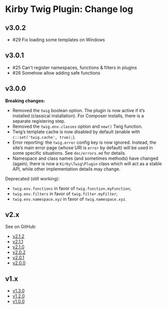 Kirby Twig Plugin: Change log
=============================

## v3.0.2

- #29 Fix loading some templates on Windows

## v3.0.1

- #25 Can't register namespaces, functions & filters in plugins
- #26 Somehow allow adding safe functions

## v3.0.0

**Breaking changes:**

- Removed the `twig` boolean option. The plugin is now active if it’s installed (classical installation). For Composer installs, there is a separate registering step.
- Removed the `twig.env.classes` option and `new()` Twig function.
- Twig’s template cache is now disabled by default (enable with `c::set('twig.cache', true);`).
- Error reporting: the `twig.error` config key is now ignored. Instead, the site’s main error page (whose URI is `error` by default) will be used in some specific situations. See `doc/errors.md` for details.
- Namespace and class names (and sometimes methods) have changed (again); there is now a `Kirby\Twig\Plugin` class which will act as a stable API, while other implementation details may change.

Deprecated (still working):

- `twig.env.functions` in favor of `twig.function.myFunction`;
- `twig.env.filters` in favor of `twig.filter.myFilter`;
- `twig.env.namespace.xyz` in favor of `twig.namespace.xyz`.

## v2.x

See on GitHub:

- [v2.1.2](https://github.com/fvsch/kirby-twig/releases/tag/v2.1.2)
- [v2.1.1](https://github.com/fvsch/kirby-twig/releases/tag/v2.1.1)
- [v2.1.0](https://github.com/fvsch/kirby-twig/releases/tag/v2.1.0)
- [v2.0.2](https://github.com/fvsch/kirby-twig/releases/tag/v2.0.2)
- [v2.0.1](https://github.com/fvsch/kirby-twig/releases/tag/v2.0.1)
- [v2.0.0](https://github.com/fvsch/kirby-twig/releases/tag/v2.0.0)

## v1.x

- [v1.3.0](https://github.com/fvsch/kirby-twig/releases/tag/v1.3.0)
- [v1.2.0](https://github.com/fvsch/kirby-twig/releases/tag/v1.2.0)
- [v1.0.0](https://github.com/fvsch/kirby-twig/releases/tag/v1.0.0)
